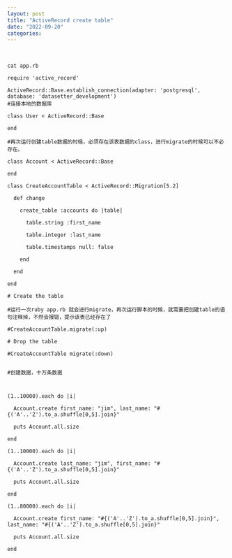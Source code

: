 ```yaml
---
layout: post
title: "ActiveRecord create table"
date: "2022-09-20"
categories: 
---
```

<p>&nbsp;</p>

<pre><code>cat app.rb<br />
require &#39;active_record&#39;</code></pre>

<pre><code>ActiveRecord::Base.establish_connection(adapter: &#39;postgresql&#39;, database: &#39;datasetter_development&#39;)
#连接本地的数据库

class User &lt; ActiveRecord::Base<br />
end

#再次运行创建table数据的时候，必须存在该表数据的class，进行migrate的时候可以不必存在。

class Account &lt; ActiveRecord::Base<br />
end

class CreateAccountTable &lt; ActiveRecord::Migration[5.2]<br />
&nbsp; def change<br />
&nbsp;&nbsp;&nbsp; create_table :accounts do |table|<br />
&nbsp;&nbsp;&nbsp;&nbsp;&nbsp; table.string :first_name<br />
&nbsp;&nbsp;&nbsp;&nbsp;&nbsp; table.integer :last_name<br />
&nbsp;&nbsp;&nbsp;&nbsp;&nbsp; table.timestamps null: false<br />
&nbsp;&nbsp;&nbsp; end<br />
&nbsp; end<br />
end

# Create the table 

#运行一次ruby app.rb 就会进行migrate，再次运行脚本的时候，就需要把创建table的语句注释掉，不然会报错，提示该表已经存在了<br />
#CreateAccountTable.migrate(:up)

# Drop the table<br />
#CreateAccountTable migrate(:down)

<p>#创建数据，十万条数据</p>

(1..10000).each do |i|<br />
&nbsp; Account.create first_name: &quot;jim&quot;, last_name: &quot;#{(&#39;A&#39;..&#39;Z&#39;).to_a.shuffle[0,5].join}&quot;<br />
&nbsp; puts Account.all.size<br />
end

(1..10000).each do |i|<br />
&nbsp; Account.create last_name: &quot;jim&quot;, first_name: &quot;#{(&#39;A&#39;..&#39;Z&#39;).to_a.shuffle[0,5].join}&quot;<br />
&nbsp; puts Account.all.size<br />
end

(1..80000).each do |i|<br />
&nbsp; Account.create first_name: &quot;#{(&#39;A&#39;..&#39;Z&#39;).to_a.shuffle[0,5].join}&quot;, last_name: &quot;#{(&#39;A&#39;..&#39;Z&#39;).to_a.shuffle[0,5].join}&quot;<br />
&nbsp; puts Account.all.size<br />
end</code></pre>
<br />
&nbsp;</p>

<p>&nbsp;</p>

